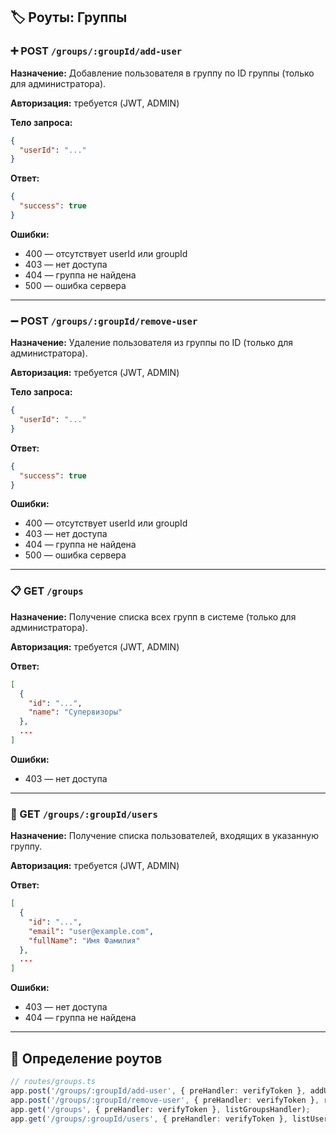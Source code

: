 ## 🏷️ Роуты: Группы

### ➕ POST `/groups/:groupId/add-user`

**Назначение:** Добавление пользователя в группу по ID группы (только для администратора).

**Авторизация:** требуется (JWT, ADMIN)

**Тело запроса:**

```json
{
  "userId": "..."
}
```

**Ответ:**

```json
{
  "success": true
}
```

**Ошибки:**

- 400 — отсутствует userId или groupId
- 403 — нет доступа
- 404 — группа не найдена
- 500 — ошибка сервера

---

### ➖ POST `/groups/:groupId/remove-user`

**Назначение:** Удаление пользователя из группы по ID (только для администратора).

**Авторизация:** требуется (JWT, ADMIN)

**Тело запроса:**

```json
{
  "userId": "..."
}
```

**Ответ:**

```json
{
  "success": true
}
```

**Ошибки:**

- 400 — отсутствует userId или groupId
- 403 — нет доступа
- 404 — группа не найдена
- 500 — ошибка сервера

---

### 📋 GET `/groups`

**Назначение:** Получение списка всех групп в системе (только для администратора).

**Авторизация:** требуется (JWT, ADMIN)

**Ответ:**

```json
[
  {
    "id": "...",
    "name": "Супервизоры"
  },
  ...
]
```

**Ошибки:**

- 403 — нет доступа

---

### 👥 GET `/groups/:groupId/users`

**Назначение:** Получение списка пользователей, входящих в указанную группу.

**Авторизация:** требуется (JWT, ADMIN)

**Ответ:**

```json
[
  {
    "id": "...",
    "email": "user@example.com",
    "fullName": "Имя Фамилия"
  },
  ...
]
```

**Ошибки:**

- 403 — нет доступа
- 404 — группа не найдена

---

## 🔧 Определение роутов

```ts
// routes/groups.ts
app.post('/groups/:groupId/add-user', { preHandler: verifyToken }, addUserToGroupHandler);
app.post('/groups/:groupId/remove-user', { preHandler: verifyToken }, removeUserFromGroupHandler);
app.get('/groups', { preHandler: verifyToken }, listGroupsHandler);
app.get('/groups/:groupId/users', { preHandler: verifyToken }, listUsersInGroupHandler);
```
